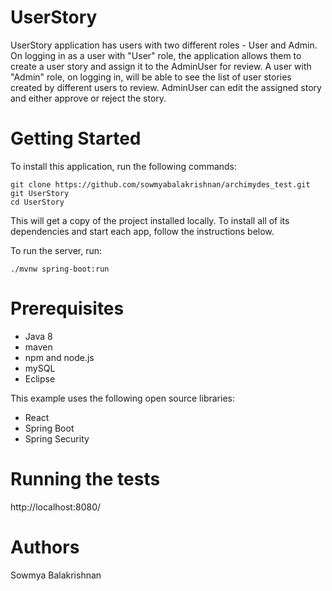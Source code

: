 # UserStory
UserStory application has users with two different roles - User and Admin.
On logging in as a user with "User" role, the application allows them to create a user story and assign it to the AdminUser for review. 
A user with "Admin" role, on logging in,  will be able to see the list of user stories created by different users to review. AdminUser can edit the assigned story and either approve or reject the story. 

# Getting Started
To install this application, run the following commands:
```
git clone https://github.com/sowmyabalakrishnan/archimydes_test.git git UserStory
cd UserStory
```

This will get a copy of the project installed locally. To install all of its dependencies and start each app, follow the instructions below.

To run the server, run:
```
./mvnw spring-boot:run
```

# Prerequisites
* Java 8
* maven
* npm and node.js
* mySQL
* Eclipse

This example uses the following open source libraries:
* React
* Spring Boot
* Spring Security

# Running the tests

http://localhost:8080/


# Authors
Sowmya Balakrishnan


